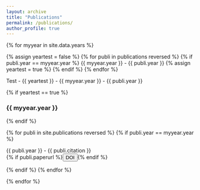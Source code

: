 ```yaml
---
layout: archive
title: "Publications"
permalink: /publications/
author_profile: true
---
```


<style>
.btn{
    margin-bottom:0;
}
.jumbotron{
    padding-bottom:0px;
    padding-top:5px;
    margin-top:10px;
    margin-bottom:10px
}
</style>


{% for myyear in site.data.years %}

{% assign yeartest = false %}
{% for publi in publications reversed %}
  {% if publi.year == myyear.year %}
  {{ myyear.year }} - {{ publi.year }}
   {% assign yeartest = true %}
  {% endif %}
{% endfor %}

Test - {{ yeartest }} - {{ myyear.year }} - {{ publi.year }}

{% if yeartest == true %}
### {{ myyear.year }}
{% endif %}

{% for publi in site.publications reversed %}
{% if publi.year == myyear.year %}

  {{ publi.year }} - {{ publi.citation }}<br/>
  {% if publi.paperurl %}<a href="{{ publi.paperurl }}" target="_blank"><button type="button" class="btn btn-sm btn-success">DOI</button></a>{% endif %}

{% endif %}
{% endfor %}

{% endfor %}
